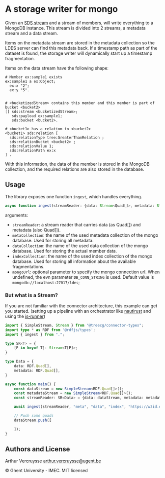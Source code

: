 # A storage writer for mongo

Given an [SDS stream](https://w3id.org/sds/specification) and a stream of members, will write everything to a MongoDB instance.
This stream is divided into 2 streams, a metadata stream and a data stream.

Items on the metadata stream are stored in the metadata collection so the LDES server can find this metadata back. If a timestamp path as part of the dataset is found, the storage writer will dynamically start up a timestamp fragmentation. 

Items on the data stream have the following shape:
```turtle
# Member ex:sample1 exists
ex:sample1 a ex:Object;
  ex:x "2";
  ex:y "5".


# <bucketizedStream> contains this member and this member is part of bucket <bucket2>
[] sds:stream <bucketizedStream>;
   sds:payload ex:sample1;
   sds:bucket <bucket2>.

# <bucket1> has a relation to <bucket2>
<bucket1> sds:relation [
  sds:relationType tree:GreaterThanRelation ;
  sds:relationBucket <bucket2> ;
  sds:relationValue 1;
  sds:relationPath ex:x 
] .
```

With this information, the data of the member is stored in the MongoDB collection, and the required relations are also stored in the database.


## Usage

The library exposes one function `ingest`, which handles everything.

```typescript
async function ingest(streamReader: {data: Stream<Quad[]>, metadata: Stream<Quad[]>}, metacollection: string, dataCollection: string, indexCollection: string, timestampFragmentation?: string, mongoUrl?: string) { /* snip */ }
```

arguments:
- `streamReader`: a stream reader that carries data (as Quad[]) and metadata (also Quad[]).
- `metaCollection`: the name of the used metadata collection of the mongo database. Used for storing all metadata.
- `dataCollection`: the name of the used data collection of the mongo database. Used for storing the actual member data.
- `indexCollection`: the name of the used index collection of the mongo database. Used for storing all information about the available fragmentations.
- `mongoUrl`: optional parameter to specify the mongo connection url. When undefined, the evn parameter `DB_CONN_STRING` is used. Default value is `mongodb://localhost:27017/ldes`;

### But what is a Stream?

If you are not familiar with the connector architecture, this example can get you started. (setting up a pipeline with an orchestrator like [nautirust](https://github.com/ajuvercr/nautirust) and using the [js-runner](https://github.com/ajuvercr/js-runner))

```typescript
import { SimpleStream, Stream } from "@treecg/connector-types";
import type * as RDF from '@rdfjs/types';
import { ingest } from ".";

type SR<T> = {
    [P in keyof T]: Stream<T[P]>;
}

type Data = {
    data: RDF.Quad[],
    metadata: RDF.Quad[],
}

async function main() {
    const dataStream = new SimpleStream<RDF.Quad[]>();
    const metadataStream = new SimpleStream<RDF.Quad[]>();
    const streamReader: SR<Data> = {data: dataStream, metadata: metadataStream};

    await ingest(streamReader, "meta", "data", "index", "https://w3id.org/ldes#TimestampFragmentation", "mongodb://localhost:27017/ldes");

    // Push some quads
    dataStream.push([

    ]);
}
```


## Authors and License

Arthur Vercruysse <arthur.vercruysse@ugent.be>

© Ghent University - IMEC. MIT licensed
